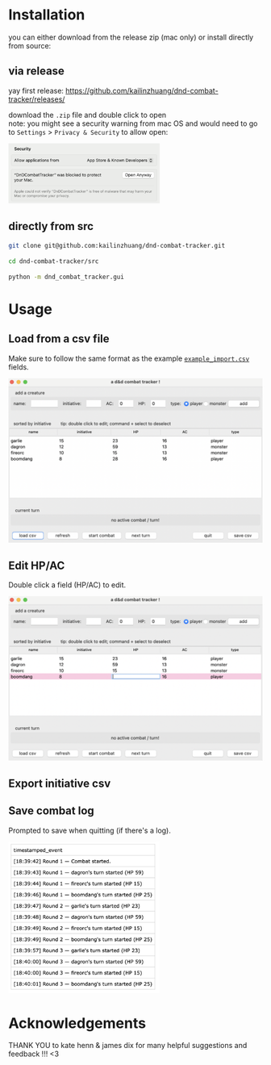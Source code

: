 
# Installation
you can either download from the release zip (mac only) or install directly from source:

## via release
yay first release: 
https://github.com/kailinzhuang/dnd-combat-tracker/releases/

download the `.zip` file and double click to open  
note: you might see a security warning from mac OS and would need to go to `Settings` > `Privacy & Security` to allow open:

<img src="assets/security.png" width="300">


## directly from src
``` bash
git clone git@github.com:kailinzhuang/dnd-combat-tracker.git
```

``` bash
cd dnd-combat-tracker/src
```

``` bash
python -m dnd_combat_tracker.gui   
```

# Usage
## Load from a csv file
Make sure to follow the same format as the example [`example_import.csv`](assets/example_import.csv) fields.

<img src="assets/load_screen.png" width="600">

## Edit HP/AC
Double click a field (HP/AC) to edit.

<img src="assets/double_click_edit.png" width="600">

## Export initiative csv


## Save combat log
Prompted to save when quitting (if there's a log).

<img src="assets/example_log.png" width="300">

# Acknowledgements
THANK YOU to kate henn & james dix for many helpful suggestions and feedback !!! <3
